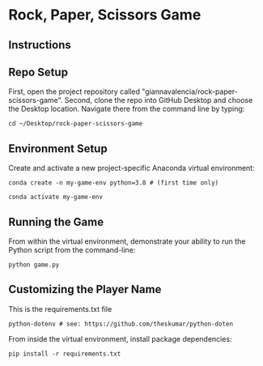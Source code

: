 # Rock, Paper, Scissors Game
## Instructions
## Repo Setup
First, open the project repository called "giannavalencia/rock-paper-scissors-game". Second, clone the repo into GitHub Desktop and choose the Desktop location. Navigate there from the command line by typing:
```
cd ~/Desktop/rock-paper-scissors-game
```
## Environment Setup
Create and activate a new project-specific Anaconda virtual environment:
```
conda create -n my-game-env python=3.8 # (first time only)
```
```
conda activate my-game-env
```
## Running the Game
From within the virtual environment, demonstrate your ability to run the Python script from the command-line:
```
python game.py
```
## Customizing the Player Name
This is the requirements.txt file
```
python-dotenv # see: https://github.com/theskumar/python-doten
```
From inside the virtual environment, install package dependencies:
``` 
pip install -r requirements.txt
```
